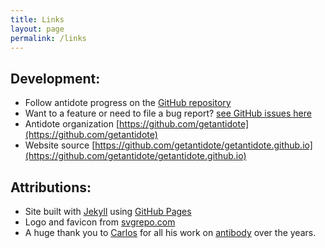 ```yaml
---
title: Links
layout: page
permalink: /links
---
```


## Development:

- Follow antidote progress on the [GitHub repository](https://github.com/mattmc3/antidote)
- Want to a feature or need to file a bug report? [see GitHub issues here](https://github.com/mattmc3/antidote/issues)
- Antidote organization [https://github.com/getantidote](https://github.com/getantidote)
- Website source [https://github.com/getantidote/getantidote.github.io](https://github.com/getantidote/getantidote.github.io)

## Attributions:

- Site built with [Jekyll](https://jekyllrb.com) using
[GitHub Pages](https://docs.github.com/en/pages/setting-up-a-github-pages-site-with-jekyll)
- Logo and favicon from [svgrepo.com](https://www.svgrepo.com/page/licensing)
- A huge thank you to [Carlos](https://twitter.com/caarlos0) for all his work on
[antibody](https://github.com/getantibody/antibody) over the years.
